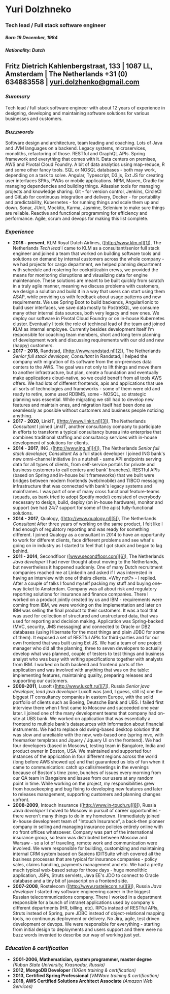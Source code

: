 # Yuri Dolzhneko
### Tech lead / Full stack software engineer
##### Born 19 December, 1984
##### Nationality: Dutch
Fritz Dietrich Kahlenbergstraat, 133 | 1087 LL, Amsterdam | The Netherlands
+31 (0) 634883558 | yuri.dolzhenko@gmail.com
----
### _Summary_
Tech lead / full stack software engineer with about 12 years of experience in designing, developing and maintaining software solutions for various businesses and customers.

### _Buzzwords_
Software design and architecture, team leading and coaching. Lots of Java and JVM languages on a backend. Legacy systems, microservices, monoliths, refactoring of those. RESTful and GraphQL APIs. Spring framework and everything that comes with it. Data centers on premises, AWS and Pivotal Cloud Foundry. A bit of data analytics using map-reduce, R and some other fancy tools. SQL or NOSQL databases - both may work, depending on a task to solve. Angular, Typescript, D3.js, Ext JS for creating user interfaces SPAs, PWAs or mobile applications. NPM, Maven, Gradle for managing dependencies and building things. Atlassian tools for managing projects and knowledge sharing. Git - for version control, Jenkins, CircleCI and GitLab for continuous integration and delivery, Docker - for portability and predictability, Kubernetes - for running things and scale them up and down. Sonar, JUnit, Mockito, Karma, Jasmine, Selenium to make sure things are reliable. Reactive and functional programming for efficiency and performance. Agile, scrum and devops for making this list complete.

### _Experience_

- **2018 - present**, KLM Royal Dutch Airlines, ([http://www.klm.nl][1]), The Netherlands
	_Tech lead_
	I came to KLM as a consultant/senior full stack engineer and joined a team that worked on building software tools and solutions on demand by internal customers across the whole company - we had projects for cargo department, we helped planning department with schedule and rostering for cockpit/cabin crews, we provided the means for monitoring disruptions and visualizing data for engine maintenance. These solutions are meant to be built quickly from scratch in a truly agile manner, meaning we discuss problems with customers, we design a solution and build it in a way that users can start using them ASAP, while providing us with feedback about usage patterns and new requirements. We use Spring Boot to build backends, Angular/Ionic to build user interfaces, we save data mostly to PostreSQL, we consume many other internal data sources, both very legacy and new ones. We deploy our software in Pivotal Cloud Foundry or on in-house Kubernetes cluster. Eventually I took the role of techincal lead of the team and joined KLM as internal employee. Currently besides development itself I’m responsible for coaching team members, short and long term planning of development work and discussing requirements with our old and new (happy) customers.
- **2017 - 2018**, Randstad, ([http://www.randstad.nl][2]), The Netherlands
	_Senior full stack developer, Consultant_
	In Randstad, I helped the company with migration of its software from the on-premises data centers to the AWS. The goal was not only to lift things and move them to another infrastructure, but plan, create a foundation and eventually make applications cloud-native, so we could benefit from all tools AWS offers. We had lots of different frontends, apis and applications that use all sorts of technologies and frameworks - some of them were old and ready to retire, some used RDBMS, some - NOSQL, so strategic planning was essential. While migrating we still had to develop new features and maintain ones, and migration itself had been done as seamlessly as possible without customers and business people noticing anything.
- **2017 - 2020**, LinkIT, ([http://www.linkit.nl][3]), The Netherlands
	_Consultant_
	I joined LinkIT, another consultancy company to participate in efforts to transform a typical consultancy bureau into enterprise that combines traditional staffing and consultancy services with in-house development of solutions for clients.
- **2014 - 2017**, ING, ([http://www.ing.nl][4]), The Netherlands
	_Senior full stack developer, Consultant_
	As a full stack developer I joined ING bank's new omni-channel initiative (in a nutshell - same API endpoints serving data for all types of clients, from self-service portals for private and business customers to call centers and bank’ branches). RESTful APIs (based on Spring and in-house built frameworks) that we built were bridges between modern frontends (web/mobile) and TIBCO messaging infrastructure that was connected with bank's legacy systems and mainframes. I was part of one of many cross functional feature-teams (squads, as bank tried to adopt Spotify model) consisted of everybody necessary to design, build, deploy (on in-house hardware), monitor and support (we had 24/7 support for some of the apis) fully-functional solutions.     
- **2014 - 2017**, Qualogy, ([http://www.qualogy.nl][5]), The Netherlands
	_Consultant_
	After three years of working on the same product, I felt like I had enough of regulatory reporting and was ready for something different. I joined Qualogy as a consultant in 2014 to have an opportunity to work for different clients, face different problems and see what's going on in industry as I started to feel that I got stuck and began to lag behind.
-  **2011 - 2014**, Secondfloor ([www.secondfloor.com][6]), The Netherlands
	_Java developer_
	I had never thought about moving to the Netherlands, but nevertheless it happened suddenly. One of many Dutch recruitment companies reached me at LinkedIn and asked if I was interested in having an interview with one of theirs clients. «Why not?» - I replied. After a couple of talks I found myself packing my stuff and buying one-way ticket to Amsterdam. Company was all about risk and regulatory reporting solutions for insurance and finance companies. There I worked on a product jointly created by us and IBM - requirements were coming from IBM, we were working on the implementation and later on IBM was selling the final product to their customers. It was a tool that was used for collection of structured and unstructured data, that was used for reporting and decision making. Application was Spring-backed (MVC, security, JMS messaging) and connected to Oracle or DB2 databases (using Hibernate for the most things and plain JDBC for some of them). It exposed a set of RESTful APIs for third-parties and for our own frontend that was built using Ext JS. We had a team of one project manager who did all the planning, three to seven developers to actually develop what was planned, couple of testers to test things and business analyst who was busy with writing specifications together with analysts from IBM. I worked on both backend and frontend parts of the application and was involved with anything that was on the table: implementing features, maintaining quality, preparing releases and supporting our customers.
-  **2009-2011**, Luxoft ([http://www.luxoft.ru/][7]), Russia
	_Senior java developer, lead java developer_
	Luxoft was (and, I guess, still is) one the biggest IT consultancy companies in eastern Europe, with the solid portfolio of clients such as Boeing, Deutsche Bank and UBS. I failed first interview there when I first came to Moscow and succeeded one year later. I joined one of the many development teams that company had on-site at UBS bank. We worked on application that was essentially a frontend to multiple bank's datasources with information about financial instruments. We had to replace old swing-based desktop solution that was slow and unreliable with the new, web-based one (spring mvc, with freemarker templates and Jquery / Jquery UI on the frontend). We had four developers (based in Moscow), testing team in Bangalore, India and product owner in Boston, USA. We maintained and supported four instances of the application in four different regions across the world (long before AWS showed up) and that guaranteed us lots of fun when it came to communication: catch up calls/meetings in the evenings because of Boston's time zone, bunches of issues every morning from our QA team in Bangalore and issues from our users at any random point in time. While working on the project, my responsibilities grew from housekeeping and bug fixing to developing new features and later to releases management, supporting customers and planning changes upfront.
-  **2008-2009**, Intouch Insurance ([http://www.in-touch.ru][8]), Russia
	_Java developer_
	I moved to Moscow in pursuit of career opportunities - there weren't many things to do in my hometown. I immediately joined in-house development team of "Intouch Insurance", a back-then pioneer company in selling and managing insurance policies entirely online with no front offices whatsoever. Company was part of the international insurance group, so team was distributed between Moscow and Warsaw - so a lot of traveling, remote work and communication were involved. We were responsible for building, customizing and maintaining internal CRM system based on Sapiens IDITSuite which covered all the business processes that are typical for insurance companies - policy sales, claims handling, payments management and etc. We had a pretty much typical web-based setup for those days - huge monolithic application, JSPs, Struts servlets, Java EE's JDO to connect to Oracle database and a tiny bit of javascript on a frontend side.
-  **2007-2008**, Rostelecom ([http://www.rostelecom.ru/][9]), Russia
	_Java developer_
	I started my software engineering career in the biggest Russian telecommunications company. There I worked in a department responsible for a bunch of intranet applications used by company's different departments (HR, billing, etc). RPCs instead of RESTful APIs, Struts instead of Spring, pure JDBC instead of object-relational mapping tools, no continuous deployment or delivery. No Jira, agile, test driven development or devops. We were responsible for everything - starting from initial design to deployments and users support and there were no buzz words invented to describe our way of working just yet.

### _Education & certification_
- **2001-2006, Mathematician, system programmer, master degree** _(Kuban State University, Krasnodar, Russia)_
- **2012, MongoDB Developer** _(10Gen training & certification)_
- **2013, Certified Spring Professional** _(VMWare training & certification)_
- **2018, AWS Certified Solutions Architect Associate** _(Amazon Web Services)_

[1]:	http://www.klm.nl/
[2]:	http://www.randstad.nl/ "http://www.randstad.nl"
[3]:	http://www.linkit.nl/ "http://www.linkit.nl"
[4]:	http://www.ing.nl/ "http://www.ing.nl"
[5]:	http://www.qualogy.nl/ "http://www.qualogy.nl"
[6]:	www.secondfloor.com
[7]:	http://www.luxoft.ru/
[8]:	http://www.in-touch.ru/ "http://www.in-touch.ru"
[9]:	http://www.rostelecom.ru/
